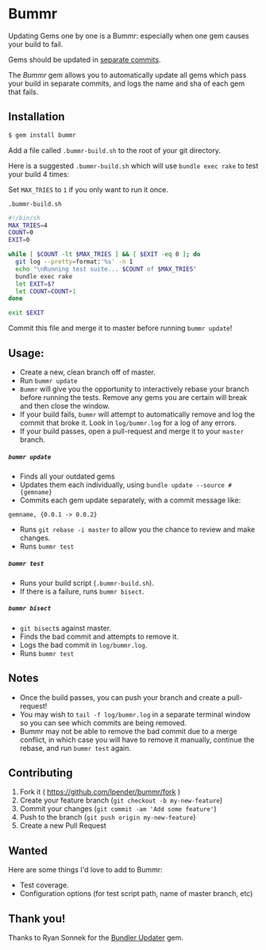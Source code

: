 # Bummr

Updating Gems one by one is a Bummr: especially when one gem causes your build
to fail.

Gems should be updated in [separate commits](http://ilikestuffblog.com/2012/07/01/you-should-update-one-gem-at-a-time-with-bundler-heres-how/).

The *Bummr* gem allows you to automatically update all gems which pass your
build in separate commits, and logs the name and sha of each gem that fails.

## Installation

```bash
$ gem install bummr
```

Add a file called `.bummr-build.sh` to the root of your git directory.

Here is a suggested `.bummr-build.sh` which will use `bundle exec rake` to test your build 4 times:

Set `MAX_TRIES` to `1` if you only want to run it once.

`.bummr-build.sh`

```bash
#!/bin/sh
MAX_TRIES=4
COUNT=0
EXIT=0

while [ $COUNT -lt $MAX_TRIES ] && [ $EXIT -eq 0 ]; do
  git log --pretty=format:'%s' -n 1
  echo "\nRunning test suite... $COUNT of $MAX_TRIES"
  bundle exec rake
  let EXIT=$?
  let COUNT=COUNT+1
done

exit $EXIT
```

Commit this file and merge it to master before running `bummr update`!

## Usage:

- Create a new, clean branch off of master.
- Run `bummr update`
- `Bummr` will give you the opportunity to interactively rebase your branch before running the tests. Remove any gems you are certain will break and then close the window.
- If your build fails, `bummr` will attempt to automatically remove and log the commit that broke it.  Look in `log/bummr.log` for a log of any errors.
- If your build passes, open a pull-request and merge it to your `master` branch.

##### `bummr update`

- Finds all your outdated gems
- Updates them each individually, using `bundle update --source #{gemname}`
- Commits each gem update separately, with a commit message like:

`gemname, {0.0.1 -> 0.0.2}`

- Runs `git rebase -i master` to allow you the chance to review and make changes.
- Runs `bummr test`

##### `bummr test`

- Runs your build script (`.bummr-build.sh`).
- If there is a failure, runs `bummr bisect`.

##### `bummr bisect`

- `git bisect`s against master.
- Finds the bad commit and attempts to remove it.
- Logs the bad commit in `log/bummr.log`.
- Runs `bummr test`

## Notes

- Once the build passes, you can push your branch and create a pull-request!
- You may wish to `tail -f log/bummr.log` in a separate terminal window so you
  can see which commits are being removed.
- Bummr may not be able to remove the bad commit due to a merge conflict, in
  which case you will have to remove it manually, continue the rebase, and
  run `bummr test` again.

## Contributing

1. Fork it ( https://github.com/lpender/bummr/fork )
2. Create your feature branch (`git checkout -b my-new-feature`)
3. Commit your changes (`git commit -am 'Add some feature'`)
4. Push to the branch (`git push origin my-new-feature`)
5. Create a new Pull Request

## Wanted

Here are some things I'd love to add to Bummr:

- Test coverage.
- Configuration options (for test script path, name of master branch, etc)

## Thank you!

Thanks to Ryan Sonnek for the [Bundler
Updater](https://github.com/wireframe/bundler-updater) gem.
